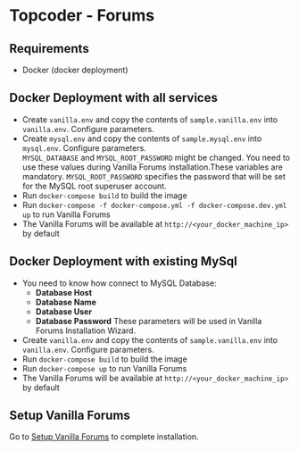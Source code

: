 # Topcoder - Forums

## Requirements

- Docker (docker deployment)

## Docker Deployment with all services
- Create `vanilla.env` and copy the contents of  `sample.vanilla.env` into `vanilla.env`. Configure parameters.
- Create `mysql.env` and copy the contents of  `sample.mysql.env` into `mysql.env`. Configure parameters.    
`MYSQL_DATABASE` and `MYSQL_ROOT_PASSWORD` might be changed. You need to use these values during Vanilla Forums
installation.These variables are mandatory. 
  `MYSQL_ROOT_PASSWORD` specifies the password that will be set for the MySQL root superuser account.
- Run `docker-compose build` to build the image
- Run `docker-compose -f docker-compose.yml -f docker-compose.dev.yml up` to run Vanilla Forums
- The Vanilla Forums will be available at `http://<your_docker_machine_ip>` by default

## Docker Deployment with existing MySql
- You need to know how connect to MySQL Database:
     - **Database Host**  
     - **Database Name** 
     - **Database User** 
     - **Database Password**
  These parameters will be used in Vanilla Forums Installation Wizard.   
- Create `vanilla.env` and copy the contents of  `sample.vanilla.env` into `vanilla.env`. Configure parameters.
- Run `docker-compose build` to build the image
- Run `docker-compose up` to run Vanilla Forums
- The Vanilla Forums will be available at `http://<your_docker_machine_ip>` by default

## Setup Vanilla Forums 

Go to [Setup Vanilla Forums](./docs/SetupVanillaForums.md) to complete installation.
